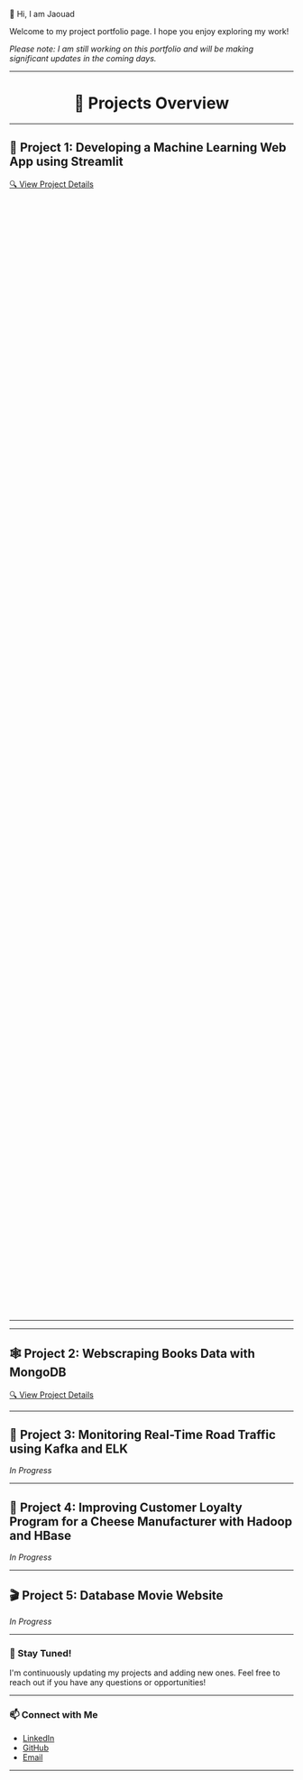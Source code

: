 👋 Hi, I am Jaouad

Welcome to my project portfolio page. I hope you enjoy exploring my work!

*Please note: I am still working on this portfolio and will be making significant updates in the coming days.*

---

<h1 align="center">📁 Projects Overview</h1>

---

## 🚀 Project 1: Developing a Machine Learning Web App using Streamlit  
[🔍 View Project Details](Developing-a-Machine-Learning-Web-App-with-Streamlit/README.md)
<hr style="margin-top: 2000px;">

---

## 🕸️ Project 2: Webscraping Books Data with MongoDB  
[🔍 View Project Details](Webscraping-books-data-using-MongoDB/README.md)

---

## 🚧 Project 3: Monitoring Real-Time Road Traffic using Kafka and ELK  
*In Progress*

---

## 🧀 Project 4: Improving Customer Loyalty Program for a Cheese Manufacturer with Hadoop and HBase  
*In Progress*

---

## 🎬 Project 5: Database Movie Website  
*In Progress*

---

### 🌟 Stay Tuned!  
I'm continuously updating my projects and adding new ones. Feel free to reach out if you have any questions or opportunities!

---

### 📫 Connect with Me  
- [LinkedIn](https://www.linkedin.com/in/jaouad-s-42928226/)  
- [GitHub](https://github.com/Jawouaahhh)  
- [Email](mailto:back2thedata@gmail.com)

---
